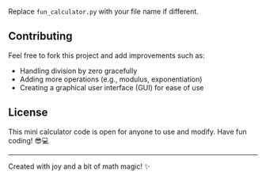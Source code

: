 
Replace `fun_calculator.py` with your file name if different.

## Contributing

Feel free to fork this project and add improvements such as:

- Handling division by zero gracefully  
- Adding more operations (e.g., modulus, exponentiation)  
- Creating a graphical user interface (GUI) for ease of use  

## License

This mini calculator code is open for anyone to use and modify. Have fun coding! 😎💻

---

Created with joy and a bit of math magic! ✨
